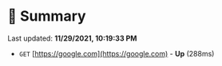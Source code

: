 # 📖 Summary
Last updated: **11/29/2021, 10:19:33 PM**

- `GET` [https://google.com](https://google.com) - **Up** (288ms)
